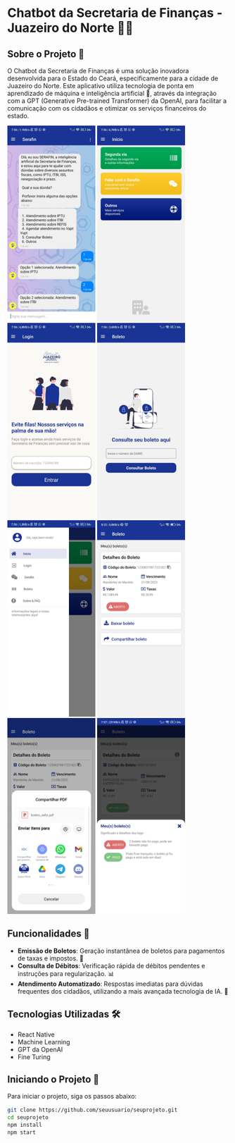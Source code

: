 # Chatbot da Secretaria de Finanças - Juazeiro do Norte 🤖💼

## Sobre o Projeto 📝

O Chatbot da Secretaria de Finanças é uma solução inovadora desenvolvida para o Estado do Ceará, especificamente para a cidade de Juazeiro do Norte. Este aplicativo utiliza tecnologia de ponta em aprendizado de máquina e inteligência artificial 🧠, através da integração com a GPT (Generative Pre-trained Transformer) da OpenAI, para facilitar a comunicação com os cidadãos e otimizar os serviços financeiros do estado.
<p float="left">
  <img src="images/chat.jpeg" width="200" /> 
<img src="images/home.jpeg" width="200" /> 
<img src="images/login.jpeg" width="200" /> 
<img src="images/boleto.jpeg" width="200" /> 
<img src="images/drawer.jpeg" width="200" /> 
  <img src="images/boletoAceito.jpeg" width="200" /> 
  <img src="images/boletoAceito2.jpeg" width="200" /> 
<img src="images/tags.jpeg" width="200" /> 
</p>

## Funcionalidades 🚀

- **Emissão de Boletos**: Geração instantânea de boletos para pagamentos de taxas e impostos. 🧾
- **Consulta de Débitos**: Verificação rápida de débitos pendentes e instruções para regularização. 📊
- **Atendimento Automatizado**: Respostas imediatas para dúvidas frequentes dos cidadãos, utilizando a mais avançada tecnologia de IA. 💬

## Tecnologias Utilizadas 🛠️

- React Native
- Machine Learning
- GPT da OpenAI
- Fine Turing

## Iniciando o Projeto 🏁

Para iniciar o projeto, siga os passos abaixo:

```bash
git clone https://github.com/seuusuario/seuprojeto.git
cd seuprojeto
npm install
npm start

